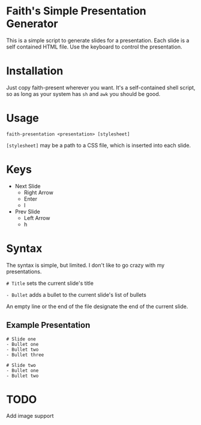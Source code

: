 # Faith's Simple Presentation Generator

This is a simple script to generate slides for a presentation. Each slide is
a self contained HTML file. Use the keyboard to control the presentation.

# Installation

Just copy faith-present wherever you want. It's a self-contained shell script,
so as long as your system has `sh` and `awk` you should be good.

# Usage

`faith-presentation <presentation> [stylesheet]`

`[stylesheet]` may be a path to a CSS file, which is inserted into each slide.

# Keys

  - Next Slide
    - Right Arrow
    - Enter
    - l
  - Prev Slide
    - Left Arrow
    - h

# Syntax

The syntax is simple, but limited. I don't like to go crazy with my
presentations.

`# Title` sets the current slide's title

`- Bullet` adds a bullet to the current slide's list of bullets

An empty line or the end of the file designate the end of the current slide.

## Example Presentation

```
# Slide one
- Bullet one
- Bullet two
- Bullet three

# Slide two
- Bullet one
- Bullet two
```

# TODO

Add image support
